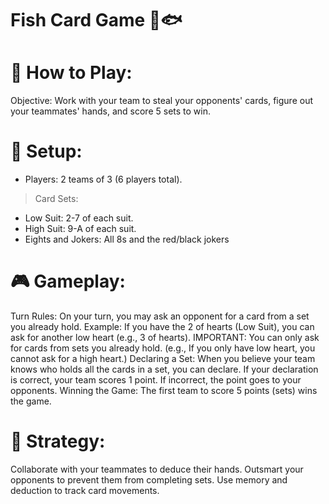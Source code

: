 # Fish Card Game 🎴🐟

# 📖 How to Play:

Objective: Work with your team to steal your opponents' cards, figure out your teammates' hands, and score 5 sets to win.
# 🏁 Setup:
- Players: 2 teams of 3 (6 players total).
> Card Sets:
- Low Suit: 2-7 of each suit.
- High Suit: 9-A of each suit.
- Eights and Jokers: All 8s and the red/black jokers
# 🎮 Gameplay:
Turn Rules:
On your turn, you may ask an opponent for a card from a set you already hold.
Example: If you have the 2 of hearts (Low Suit), you can ask for another low heart (e.g., 3 of hearts).
IMPORTANT: You can only ask for cards from sets you already hold.
(e.g., If you only have low heart, you cannot ask for a high heart.)
Declaring a Set:
When you believe your team knows who holds all the cards in a set, you can declare.
If your declaration is correct, your team scores 1 point.
If incorrect, the point goes to your opponents.
Winning the Game:
The first team to score 5 points (sets) wins the game.
# 🤝 Strategy:
Collaborate with your teammates to deduce their hands.
Outsmart your opponents to prevent them from completing sets.
Use memory and deduction to track card movements.
